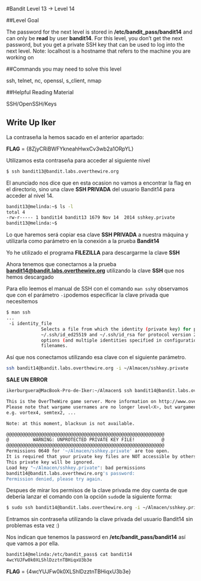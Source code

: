 #Bandit Level 13 → Level 14

##Level Goal

The password for the next level is stored in **/etc/bandit_pass/bandit14** and can only be **read** by user **bandit14**. For this level, you don’t get the next password, but you get a private SSH key that can be used to log into the next level. Note: localhost is a hostname that refers to the machine you are working on

##Commands you may need to solve this level

ssh, telnet, nc, openssl, s_client, nmap

##Helpful Reading Material

SSH/OpenSSH/Keys

## Write Up Iker

La contraseña la hemos sacado en el anterior apartado:


**FLAG** = {8ZjyCRiBWFYkneahHwxCv3wb2a1ORpYL}

Utilizamos esta contraseña para acceder al siguiente nivel 

```bash 
$ ssh bandit13@bandit.labs.overthewire.org
```

El anunciado nos dice que en esta ocasion no vamos a encontrar la flag en el directorio, sino una clave **SSH PRIVADA** del usuario Bandit14 para acceder al nivel 14.

```bash
bandit13@melinda:~$ ls -l
total 4
-rw-r----- 1 bandit14 bandit13 1679 Nov 14  2014 sshkey.private
bandit13@melinda:~$ 
```

Lo que haremos será copiar esa clave **SSH PRIVADA** a nuestra máquina y utilizarla como parámetro en la conexión a la prueba **Bandit14**

Yo he utilizado el programa **FILEZILLA** para descargarme la clave **SSH**

Ahora tenemos que conectarnos a la prueba **bandit14@bandit.labs.overthewire.org** utilizando la clave **SSH** que nos hemos descargado

Para ello leemos el manual de SSH con el comando ```man ssh```y observamos que con el parámetro ```-i```podemos especificar la clave privada que necesitemos

```bash
$ man ssh
...
 -i identity_file
             Selects a file from which the identity (private key) for public key authentication is read.  The default is ~/.ssh/identity for protocol version 1, and ~/.ssh/id_dsa, ~/.ssh/id_ecdsa,
             ~/.ssh/id_ed25519 and ~/.ssh/id_rsa for protocol version 2.  Identity files may also be specified on a per-host basis in the configuration file.  It is possible to have multiple -i
             options (and multiple identities specified in configuration files).  ssh will also try to load certificate information from the filename obtained by appending -cert.pub to identity
             filenames.
````

Así que nos conectamos utilizando esa clave con el siguiente parámetro.

```bash
ssh bandit14@bandit.labs.overthewire.org -i ~/Almacen/sshkey.private
```

**SALE UN ERROR**

```bash
ikerburguera@MacBook-Pro-de-Iker:~/Almacen$ ssh bandit14@bandit.labs.overthewire.org -i ~/Almacen/sshkey.privatesshkey.private 

This is the OverTheWire game server. More information on http://www.overthewire.org/wargames
Please note that wargame usernames are no longer level<X>, but wargamename<X>
e.g. vortex4, semtex2, ...

Note: at this moment, blacksun is not available.

@@@@@@@@@@@@@@@@@@@@@@@@@@@@@@@@@@@@@@@@@@@@@@@@@@@@@@@@@@@
@         WARNING: UNPROTECTED PRIVATE KEY FILE!          @
@@@@@@@@@@@@@@@@@@@@@@@@@@@@@@@@@@@@@@@@@@@@@@@@@@@@@@@@@@@
Permissions 0640 for '~/Almacen/sshkey.private' are too open.
It is required that your private key files are NOT accessible by others.
This private key will be ignored.
Load key "~/Almacen/sshkey.private": bad permissions
bandit14@bandit.labs.overthewire.org's password: 
Permission denied, please try again.
```

Despues de mirar los permisos de la clave privada me doy cuenta de que debería lanzar el comando con la opción ```sudo```de la siguiente forma:

```bash
$ sudo ssh bandit14@bandit.labs.overthewire.org -i ~/Almacen/sshkey.privatesshkey.private 
```

Entramos sin contraseña utilizando la clave privada del usuario Bandit14 sin problemas esta vez :)

Nos indican que tenemos la password en **/etc/bandit_pass/bandit14** así que vamos a por ella.

```bash
bandit14@melinda:/etc/bandit_pass$ cat bandit14
4wcYUJFw0k0XLShlDzztnTBHiqxU3b3e
```

**FLAG** = {4wcYUJFw0k0XLShlDzztnTBHiqxU3b3e}


